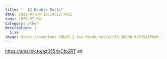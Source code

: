 ```yaml
---
title: "  12 Double Rolls"
date: 2025-07-04T10:14:13.766Z
tags: 2025-07-04
Category: other
description: |
  5.xx
image: https://scontent.fdbd5-1.fna.fbcdn.net/v/t39.30808-6/515437949_122169176546496050_4834388523929047398_n.jpg?_nc_cat=105&ccb=1-7&_nc_sid=aa7b47&_nc_ohc=dV7Bx8XDxRUQ7kNvwHji1iH&_nc_oc=Admu_cX69Qqsl_QyNfYsMGkhsuiWTE_unURi9D5MBCrsvi9XsayQsYVv48ieWYjP60BhBbiLlGIGgCi13RjusGMa&_nc_zt=23&_nc_ht=scontent.fdbd5-1.fna&_nc_gid=5v03Mti4OLmYjCJH8aFsKA&oh=00_AfNxgOld3ampzP8xURSjUjsOg1jj1E5W9DD1C8h9F9Recg&oe=686D7472
---
```

https://amzlink.to/az0554xCfo2RT   ad